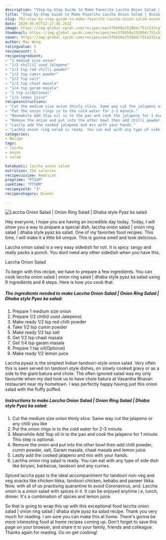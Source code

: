 ```yaml
---
description: "Step-by-Step Guide to Make Favorite Laccha Onion Salad | Onion Ring Salad | Dhaba style Pyaz ka salad"
title: "Step-by-Step Guide to Make Favorite Laccha Onion Salad | Onion Ring Salad | Dhaba style Pyaz ka salad"
slug: 762-step-by-step-guide-to-make-favorite-laccha-onion-salad-onion-ring-salad-dhaba-style-pyaz-ka-salad
date: 2020-05-07T12:17:45.251Z
image: https://img-global.cpcdn.com/recipes/eec5f6b58e25280d/751x532cq70/laccha-onion-salad-onion-ring-salad-dhaba-style-pyaz-ka-salad-recipe-main-photo.jpg
thumbnail: https://img-global.cpcdn.com/recipes/eec5f6b58e25280d/751x532cq70/laccha-onion-salad-onion-ring-salad-dhaba-style-pyaz-ka-salad-recipe-main-photo.jpg
cover: https://img-global.cpcdn.com/recipes/eec5f6b58e25280d/751x532cq70/laccha-onion-salad-onion-ring-salad-dhaba-style-pyaz-ka-salad-recipe-main-photo.jpg
author: Max Wong
ratingvalue: 5
reviewcount: 5
recipeingredient:
- "1 medium size onion"
- "1/2 chilliI used Jalepeno"
- "1/2 tsp red chilli powder"
- "1/2 tsp cumin powder"
- "1/2 tsp salt"
- "1/2 tsp chaat masala"
- "1/4 tsp garam masala"
- "1 tsp oilOptional"
- "1/2 lemon juice"
recipeinstructions:
- "Cut the medium size onion thinly slice. Same way cut the jalapeno or any chilli you like"
- "Put the onion rings in to the cold water for 2-3 minute."
- "Meanwhile Add 1tsp oil in to the pan and cook the jalapeno for 1 minute. This step is optional."
- "Remove the onion and put into the other bowl then add chilli powder, cumin powder, salt, Garam masala, chaat masala and lemon juice."
- "Lastly add the cooked jalapeno and mix with your hands."
- "Lachha onion ring salad is ready. You can eat with any type of side dish like biryani, barbecue, tandoori and any curries."
categories:
- Recipe
tags:
- laccha
- onion
- salad

katakunci: laccha onion salad 
nutrition: 254 calories
recipecuisine: American
preptime: "PT32M"
cooktime: "PT50M"
recipeyield: "3"
recipecategory: Dinner

---
```



![Laccha Onion Salad | Onion Ring Salad | Dhaba style Pyaz ka salad](https://img-global.cpcdn.com/recipes/eec5f6b58e25280d/751x532cq70/laccha-onion-salad-onion-ring-salad-dhaba-style-pyaz-ka-salad-recipe-main-photo.jpg)

Hey everyone, I hope you are having an incredible day today. Today, I will show you a way to prepare a special dish, laccha onion salad | onion ring salad | dhaba style pyaz ka salad. One of my favorites food recipes. This time, I will make it a little bit unique. This is gonna smell and look delicious.

Laccha onion salad is a very easy sidedish for roti. It is spicy. tangy and really packs a punch. You dont need any other sidedish when you have this.

Laccha Onion Salad 

To begin with this recipe, we have to prepare a few ingredients. You can cook laccha onion salad | onion ring salad | dhaba style pyaz ka salad using 9 ingredients and 6 steps. Here is how you cook that.

<!--inarticleads1-->

##### The ingredients needed to make Laccha Onion Salad | Onion Ring Salad | Dhaba style Pyaz ka salad:

1. Prepare 1 medium size onion
1. Prepare 1/2 chilli(I used Jalepeno)
1. Make ready 1/2 tsp red chilli powder
1. Take 1/2 tsp cumin powder
1. Make ready 1/2 tsp salt
1. Get 1/2 tsp chaat masala
1. Get 1/4 tsp garam masala
1. Prepare 1 tsp oil(Optional)
1. Make ready 1/2 lemon juice


Laccha pyaaz is the simplest Indian tandoori-style onion salad. Very often this is seen served on tandoori style dishes, on slowly cooked gravy or as a side to the giant batura and chole. The often ignored salad was my only favourite when my dad took us to have chole batura at Vasantha Bhavan restaurant near my hometown. I was perfectly happy having just this onion salad with the fluffy puffed. 

<!--inarticleads2-->

##### Instructions to make Laccha Onion Salad | Onion Ring Salad | Dhaba style Pyaz ka salad:

1. Cut the medium size onion thinly slice. Same way cut the jalapeno or any chilli you like
1. Put the onion rings in to the cold water for 2-3 minute.
1. Meanwhile Add 1tsp oil in to the pan and cook the jalapeno for 1 minute. This step is optional.
1. Remove the onion and put into the other bowl then add chilli powder, cumin powder, salt, Garam masala, chaat masala and lemon juice.
1. Lastly add the cooked jalapeno and mix with your hands.
1. Lachha onion ring salad is ready. You can eat with any type of side dish like biryani, barbecue, tandoori and any curries.


Spiced laccha pyaz is the ideal accompaniment for tandoori non-veg and veg snacks like chicken tikka, tandoori chicken, kebabs and paneer tikka. Now, with all of us practising quarantine to avoid Coronavirus, and. Laccha onion is a onion salad with spices in it. It can be enjoyed anytime i.e, lunch, dinner. It&#39;s a combination of spices and lemon juice. 

So that is going to wrap this up with this exceptional food laccha onion salad | onion ring salad | dhaba style pyaz ka salad recipe. Thank you very much for reading. I am sure you can make this at home. There's gonna be more interesting food at home recipes coming up. Don't forget to save this page on your browser, and share it to your family, friends and colleague. Thanks again for reading. Go on get cooking!
